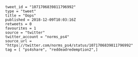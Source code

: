 ```
tweet_id = "1071706839811796992"
type = "tweet"
title = "Oops"
published = 2018-12-09T10:03:16Z
retweets = 0
favourites = 1
source = "twitter"
twitter_account = "norms_ps4"
source_url = "https://twitter.com/norms_ps4/status/1071706839811796992"
tag = [ "ps4share", "reddeadredemption2",]
```

<p class='image'><img src='https://mnf.m17s.net/2018/12/09/Dt93sIpWoAEtQUQ.jpg' alt=''></p>

